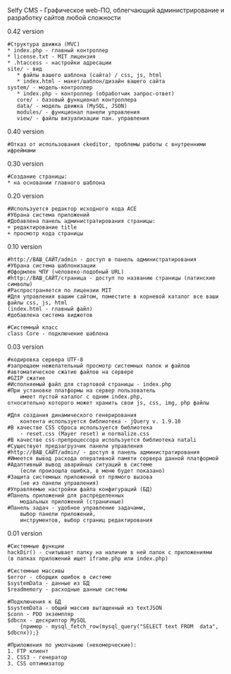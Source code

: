 Selfy CMS - Графическое web-ПО, облегчающий администрирование и разработку сайтов любой сложности

0.42 version

	#Структура движка (MVC)
	* index.php - главный контроллер
	* license.txt - MIT лицензия
	* .htaccess - настройки адресации
	site/ - вид 
	   * файлы вашего шаблона (сайта) / css, js, html
	   * index.html - макет/шаблон/дизайн вашего сайта
	system/ - модель-контроллер
	   * index.php - контроллер (обработчик запрос-ответ)
	   core/ - базовый функционал контроллера
	   data/ - модель движка (MySQL, JSON)
	   modules/ - функционал панели управления
	   view/ - файлы визуализации пан. управления

0.40 version

	#Отказ от использования ckeditor, проблемы работы с внутренними ифреймами

0.30 version

	#Создание страницы:
	* на основании главного шаблона
	
0.20 version

	#Используется редактор исходного кода ACE
	#Убрана система приложений
	#Добавлена панель администратирования страницы:
	+ редактирование title
	+ просмотр кода страницы

0.10 version	

	#http://ВАШ_САЙТ/admin - доступ в панель администратирования
	#Убрана система шаблонизации
	#Оформлен ЧПУ (человеко-подобный URL)
	#http://ВАШ_САЙТ/страница - доступ по названию страницы (латинские символы)
	#Распространяется по лицензии MIT
	#Для управления вашим сайтом, поместите в корневой каталог все ваши файлы css, js, html
	(index.html - главный файл)
	#добавлена система виджетов
	
	#Системный класс
	class Core - подключение шаблона
	
0.03 version

	#кодировка сервера UTF-8
	#запрещаем нежелательный просмотр системных папок и файлов
	#автоматическое сжатие файлов на сервере
	#GZIP сжатие
	#Исполняемый файл для стартовой страницы - index.php
	#При установке платформы на сервер пользователь
		имеет пустой каталог с одним index.php, 
	относительно которого может хранить свои js, css, img, php файлы

	#Для создания динамического генерирования
		контента используется библиотека - jQuery v. 1.9.10
	#В качестве CSS сброса используется библиотека
		- reset.css (Mayer reset) и normalize.css
	#В качестве css-препроцессора используется библиотека natali
	#Существует предзагрузчик панели управления
	#http://ВАШ_САЙТ/admin/ - доступ в панель администратирования
	#Имеется вывод расхода оперативной памяти сервера данной платформой
	#Адаптивный вывод аварийных ситуаций в системе
		(если произошла ошибка, в меню будет показано)
	#Защита системных приложений от прямого вызова 
		(не из панели управления)
	#Управляемые настройки файла конфигураций (БД)
	#Панель приложений для распределенных
		модальных приложений (страничные)
	#Панель задач - удобное управление задачами,
		выбор панели приложений,
		инструментов, выбор страниц редактирования

0.01 version

	#Системные функции
	hackDir() - считывает папку на наличие в ней папок с приложениями
	(в папках приложений ищет iframe.php или index.php)

	#Системные массивы
	$error - сборщик ошибок в системе
	$systemData - данные из БД
	$readmemory - расходные данные системы

	#Подключения к БД
	$systemData - общий массив вытащенный из textJSON
	$conn - PDO экземпляр
	$dbcnx - дескриптор MySQL 
		{пример - mysql_fetch_row(mysql_query("SELECT text FROM  data", $dbcnx));}
	
	#Приложения по умолчанию (некомерческие):
	1. FTP клиент
	2. CSS3 - генератор
	3. CSS оптимизатор
